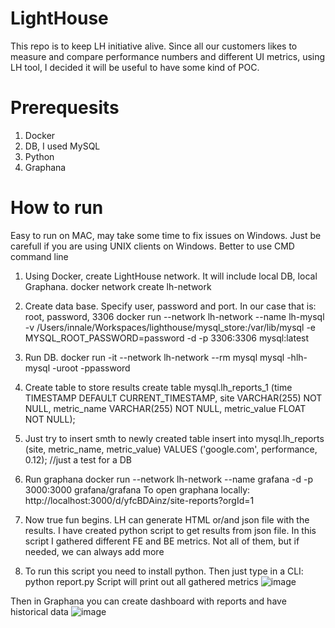 # LightHouse
This repo is to keep LH initiative alive. Since all our customers likes to measure and compare performance numbers and different UI metrics, using LH tool, I decided it will be useful to have some kind of POC.

# Prerequesits
1. Docker
2. DB, I used MySQL
3. Python
4. Graphana

# How to run 
Easy to run on MAC, may take some time to fix issues on Windows. Just be carefull if you are using UNIX clients on Windows. Better to use CMD command line


1) Using Docker, create LightHouse network. It will include local DB, local Graphana.
docker network create lh-network

2) Create data base. Specify user, password and port. In our case that is: root, password, 3306
docker run --network lh-network --name lh-mysql -v /Users/innale/Workspaces/lighthouse/mysql_store:/var/lib/mysql -e MYSQL_ROOT_PASSWORD=password -d -p 3306:3306 mysql:latest

3) Run DB.
docker run -it --network lh-network --rm mysql mysql -hlh-mysql -uroot -ppassword

4) Create table to store results 
create table mysql.lh_reports_1 (time TIMESTAMP DEFAULT CURRENT_TIMESTAMP, site VARCHAR(255) NOT NULL, metric_name VARCHAR(255) NOT NULL, metric_value FLOAT NOT NULL);

5) Just try to insert smth to newly created table
insert into mysql.lh_reports (site, metric_name, metric_value) VALUES ('google.com', performance, 0.12); //just a test for a DB

6) Run graphana
docker run --network lh-network --name grafana -d -p 3000:3000 grafana/grafana
To open graphana locally: http://localhost:3000/d/yfcBDAinz/site-reports?orgId=1 

7) Now true fun begins. LH can generate HTML or/and json file with the results. I have created python script to get results from json file.
In this script I gathered different FE and BE metrics. Not all of them, but if needed, we can always add more 

8) To run this script you need to install python. Then just type in a CLI: python report.py
Script will print out all gathered metrics
![image](https://user-images.githubusercontent.com/54897268/125449877-28f545b8-70b2-44cc-9a5b-06ba5a39e7a0.png)

Then in Graphana you can create dashboard with reports and have historical data
![image](https://user-images.githubusercontent.com/54897268/125450027-a4571ca1-b6c0-441c-bc11-7850cbe75052.png)



